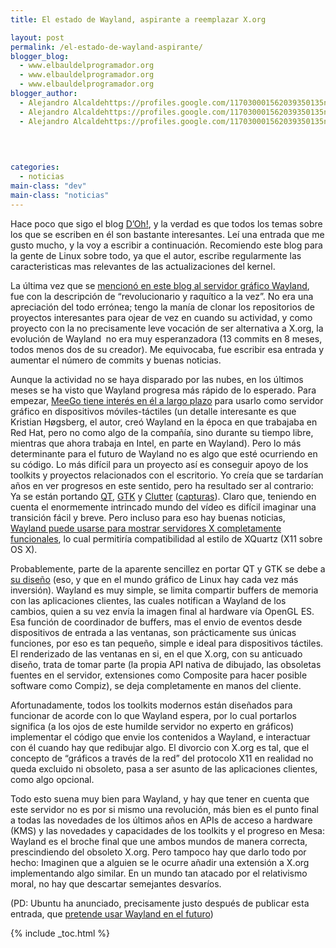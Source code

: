 ```yaml
---
title: El estado de Wayland, aspirante a reemplazar X.org

layout: post
permalink: /el-estado-de-wayland-aspirante/
blogger_blog:
  - www.elbauldelprogramador.org
  - www.elbauldelprogramador.org
  - www.elbauldelprogramador.org
blogger_author:
  - Alejandro Alcaldehttps://profiles.google.com/117030001562039350135noreply@blogger.com
  - Alejandro Alcaldehttps://profiles.google.com/117030001562039350135noreply@blogger.com
  - Alejandro Alcaldehttps://profiles.google.com/117030001562039350135noreply@blogger.com

  
  
  
categories:
  - noticias
main-class: "dev"
main-class: "noticias"
---
```

Hace poco que sigo el blog <a target="_blank" href="http://diegocg.blogspot.com/">D&#8217;Oh!</a>, y la verdad es que todos los temas sobre los que se escriben en él son bastante interesantes. Leí una entrada que me gusto mucho, y la voy a escribir a continuación. Recomiendo este blog para la gente de Linux sobre todo, ya que el autor, escribe regularmente las caracteristicas mas relevantes de las actualizaciones del kernel.

La última vez que se [mencionó en este blog al servidor gráfico Wayland][1], fue con la descripción de &#8220;revolucionario y raquítico a la vez&#8221;. No era una apreciación del todo errónea; tengo la manía de clonar los repositorios de proyectos interesantes para ojear de vez en cuando su actividad, y como proyecto con la no precisamente leve vocación de ser alternativa a X.org, la evolución de Wayland&nbsp; no era muy esperanzadora (13 commits en 8 meses, todos menos dos de su creador). Me equivocaba, fue escribir esa entrada y aumentar el número de commits y buenas noticias.

Aunque la actividad no se haya disparado por las nubes, en los últimos meses se ha visto que Wayland progresa más rápido de lo esperado. Para empezar, [ MeeGo tiene interés en él a largo plazo][2] para usarlo como servidor gráfico en dispositivos móviles-táctiles (un detalle interesante es que Kristian Høgsberg, el autor, creó Wayland en la época en que trabajaba en Red Hat, pero no como algo de la compañía, sino durante su tiempo libre, mientras que ahora trabaja en Intel, en parte en Wayland). Pero lo más determinante para el futuro de Wayland no es algo que esté ocurriendo en su código. Lo más difícil para un proyecto así es conseguir apoyo de los toolkits y proyectos relacionados con el escritorio. Yo creía que se tardarían años en ver progresos en este sentido, pero ha resultado ser al contrario: Ya se están portando [QT][3], [GTK][4] y [Clutter][5] ([capturas][6]). Claro que, teniendo en cuenta el enormemente intrincado mundo del vídeo es difícil imaginar una transición fácil y breve. Pero incluso para eso hay buenas noticias,&nbsp; [Wayland puede usarse para mostrar servidores X completamente funcionales][7], lo cual permitiría compatibilidad al estilo de XQuartz (X11 sobre OS X).

Probablemente, parte de la aparente sencillez en portar QT y GTK se debe a [su diseño][8] (eso, y que en el mundo gráfico de Linux hay cada vez más inversión). Wayland es muy simple, se limita compartir buffers de memoria con las aplicaciones clientes, las cuales notifican a Wayland de los cambios, quien a su vez envía la imagen final al hardware vía OpenGL ES. Esa función de coordinador de buffers, mas el envio de eventos desde dispositivos de entrada a las ventanas, son prácticamente sus únicas funciones, por eso es tan pequeño, simple e ideal para dispositivos táctiles. El renderizado de las ventanas en si, en el que X.org, con su anticuado diseño, trata de tomar parte (la propia API nativa de dibujado, las obsoletas fuentes en el servidor, extensiones como Composite para hacer posible software como Compiz), se deja completamente en manos del cliente.

Afortunadamente, todos los toolkits modernos están diseñados para funcionar de acorde con lo que Wayland espera, por lo cual portarlos significa (a los ojos de este humilde servidor no experto en gráficos) implementar el código que envie los contenidos a Wayland, e interactuar con él cuando hay que redibujar algo. El divorcio con X.org es tal, que el concepto de &#8220;gráficos a través de la red&#8221; del protocolo X11 en realidad no queda excluido ni obsoleto, pasa a ser asunto de las aplicaciones clientes, como algo opcional.

Todo esto suena muy bien para Wayland, y hay que tener en cuenta que este servidor no es por si mismo una revolución, más bien es el punto final a todas las novedades de los últimos años en APIs de acceso a hardware (KMS) y las novedades y capacidades de los toolkits y el progreso en Mesa: Wayland es el broche final que une ambos mundos de manera correcta, prescindiendo del obsoleto X.org. Pero tampoco hay que darlo todo por hecho: Imaginen que a alguien se le ocurre añadir una extensión a X.org implementando algo similar. En un mundo tan atacado por el relativismo moral, no hay que descartar semejantes desvaríos.

(PD: Ubuntu ha anunciado, precisamente justo después de publicar esta entrada, que [pretende usar Wayland en el futuro][9])



 [1]: http://diegocg.blogspot.com/2010/08/novedades-en-systemd.html
 [2]: http://www.phoronix.com/scan.php?page=news_item&px=ODYwMQ
 [3]: http://gitorious.org/%7Ekrh/qt/qt-wayland
 [4]: http://cgit.freedesktop.org/%7Ekrh/gtk/
 [5]: http://cgit.freedesktop.org/%7Ekrh/clutter/
 [6]: http://wayland.freedesktop.org/screenshots.html
 [7]: http://hoegsberg.blogspot.com/2008/12/two-x-servers-and-microphone.html
 [8]: http://wayland.freedesktop.org/architecture.html
 [9]: http://www.markshuttleworth.com/archives/551

{% include _toc.html %}
